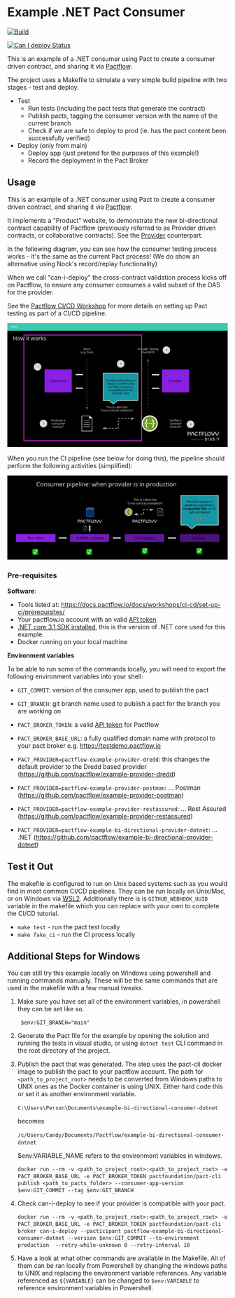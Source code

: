 # Example .NET Pact Consumer

[![Build](https://github.com/pactflow/example-bi-directional-consumer-dotnet/actions/workflows/build.yml/badge.svg)](https://github.com/pactflow/example-bi-directional-consumer-dotnet/actions/workflows/build.yml)

[![Can I deploy Status](https://testdemo.pactflow.io/pacticipants/pactflow-example-bi-directional-provider-dotnet/branches/main/latest-version/can-i-deploy/to-environment/production/badge.svg)](https://testdemo.pactflow.io/pacticipants/pactflow-example-bi-directional-provider-dotnet/branches/main/latest-version/can-i-deploy/to-environment/production/badge)


This is an example of a .NET consumer using Pact to create a consumer driven contract, and sharing it via [Pactflow](https://pactflow.io).

The project uses a Makefile to simulate a very simple build pipeline with two stages - test and deploy.

* Test
  * Run tests (including the pact tests that generate the contract)
  * Publish pacts, tagging the consumer version with the name of the current branch
  * Check if we are safe to deploy to prod (ie. has the pact content been successfully verified)
* Deploy (only from main)
  * Deploy app (just pretend for the purposes of this example!)
  * Record the deployment in the Pact Broker

## Usage

This is an example of a .NET consumer using Pact to create a consumer driven contract, and sharing it via [Pactflow](https://pactflow.io).

It implements a "Product" website, to demonstrate the new bi-directional contract capability of Pactflow (previously referred to as Provider driven contracts, or collaborative contracts). See the [Provider](https://github.com/pactflow/example-bi-directional-provider-dotnet) counterpart.

In the following diagram, you can see how the consumer testing process works - it's the same as the current Pact process! (We do show an alternative using Nock's record/replay functionality)

When we call "can-i-deploy" the cross-contract validation process kicks off on Pactflow, to ensure any consumer consumes a valid subset of the OAS for the provider.

See the [Pactflow CI/CD Workshop](https://github.com/pactflow/ci-cd-workshop) for more details on setting up Pact testing as part of a CI/CD pipeline.

![Consumer Test](docs/consumer-scope.png "Consumer Test")

When you run the CI pipeline (see below for doing this), the pipeline should perform the following activities (simplified):

![Consumer Pipeline](docs./../docs/consumer-pipeline.png "Consumer Pipeline")

### Pre-requisites

**Software**:

* Tools listed at: https://docs.pactflow.io/docs/workshops/ci-cd/set-up-ci/prerequisites/
* Your pactflow.io account with an valid [API token](https://docs.pactflow.io/#configuring-your-api-token)
* [.NET core 3.1 SDK installed](https://dotnet.microsoft.com/en-us/download/dotnet/3.1), this is the version of .NET core used for this example.
* Docker running on your local machine

**Environment variables**

To be able to run some of the commands locally, you will need to export the following environment variables into your shell:

* `GIT_COMMIT`: version of the consumer app, used to publish the pact
* `GIT_BRANCH`: git branch name used to publish a pact for the branch you are working on

* `PACT_BROKER_TOKEN`: a valid [API token](https://docs.pactflow.io/#configuring-your-api-token) for Pactflow
* `PACT_BROKER_BASE_URL`: a fully qualified domain name with protocol to your pact broker e.g. https://testdemo.pactflow.io
* `PACT_PROVIDER=pactflow-example-provider-dredd`: this changes the default provider to the Dredd based provider (https://github.com/pactflow/example-provider-dredd)
* `PACT_PROVIDER=pactflow-example-provider-postman`: ... Postman (https://github.com/pactflow/example-provider-postman)
* `PACT_PROVIDER=pactflow-example-provider-restassured`: ... Rest Assured (https://github.com/pactflow/example-provider-restassured)
* `PACT_PROVIDER=pactflow-example-bi-directional-provider-dotnet`: ... .NET (https://github.com/pactflow/example-bi-directional-provider-dotnet)

## Test it Out

The makefile is configured to run on Unix based systems such as you would find in most common CI/CD pipelines. They can be run locally on Unix/Mac, or on Windows via [WSL2](https://docs.microsoft.com/en-us/windows/wsl/install). Additionally there is is `GITHUB_WEBHOOK_UUID` variable in the makefile which you can replace with your own to complete the CI/CD tutorial.

* `make test` - run the pact test locally
* `make fake_ci` - run the CI process locally


## Additional Steps for Windows 
You can still try this example locally on Windows using powershell and running commands manually. These will be the same commands that are used in the makefile with a few manual tweaks.

1. Make sure you have set all of the environment variables, in powershell they can be set like so.

    ```
     $env:GIT_BRANCH="main"
    ```
  2. Generate the Pact file for the example by opening the solution and running the tests in visual studio, or using ```dotnet test``` CLI command in the root directory of the project.

  3. Publish the pact that was generated. The step uses the pact-cli docker image to publish the pact to your pactflow account.
  The path for `<path_to_project_root>` needs to be converted from Windows paths to UNIX ones as the Docker container is using UNIX. Either hard code this or set it as another environment variable.

      `C:\Users\Person\Documents\example-bi-directional-consumer-dotnet` 
      
      becomes
      
      `/c/Users/Candy/Documents/Pactflow/example-bi-directional-consumer-dotnet`

      $env:VARIABLE_NAME refers to the environment variables in windows.

      ```
      docker run --rm -v <path_to_project_root>:<path_to_project_root> -e PACT_BROKER_BASE_URL -e PACT_BROKER_TOKEN pactfoundation/pact-cli publish <path_to_pacts_folder> --consumer-app-version $env:GIT_COMMIT --tag $env:GIT_BRANCH

      ```

  4. Check can-i-deploy to see if your provider is compatible with your pact.

      ```
      docker run --rm -v <path_to_project_root>:<path_to_project_root> -e PACT_BROKER_BASE_URL -e PACT_BROKER_TOKEN pactfoundation/pact-cli  broker can-i-deploy --pacticipant pactflow-example-bi-directional-consumer-dotnet --version $env:GIT_COMMIT --to-environment production  --retry-while-unknown 0 --retry-interval 10
      ```

5. Have a look at what other commands are available in the Makefile. All of them can be ran locally from Powershell by changing the windows paths to UNIX and replacing the environment variable references. Any variable referenced as `${VARIABLE}` can be changed to `$env:VARIABLE` to reference environment variables in Powershell.

